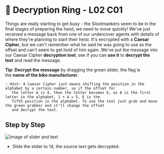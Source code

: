 # 💍 Decryption Ring - L02 C01

Things are really starting to get busy - the Slootmaekers seem to be in the final stages of preparing the heist, we need to move quickly! We've just received a message back from one of our undercover agents with details of where they're planning to start their heist. It's encrypted with a **Caesar Cipher**, but we can't remember what he said he was going to use as the offset and can't seem to get hold of him again. We've put the message into our Caesar Cipher **decryption tool**, see if you can **use it** to **decrypt the text** and read the message.

**Tip:** **Decrypt the message** by dragging the green slider, the flag is the **name of the bike manufacturer**.

```
💡 Hint: A Caesar Cipher just means shifting the position in the alphabet by a certain number, so if the offset for
   the letter A is 4, then the letter becomes E, as A is the first letter in the alphabet, 1 + 4 = 5, E is the
   fifth position in the alphabet. To use the tool just grab and move the green grabber and it'll change the offset
   and decrypt the text.
```

## Step by Step

![image of slider and text](/assets/decryptionring1.png)

- Slide the slider to 14, the source text gets decrypted.
